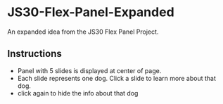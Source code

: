 # JS30-Flex-Panel-Expanded
An expanded idea from the JS30 Flex Panel Project.

## Instructions
- Panel with 5 slides is displayed at center of page.
- Each slide represents one dog. Click a slide to learn more about that dog.
- click again to hide the info about that dog
